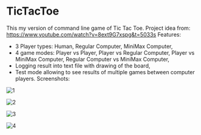 # TicTacToe
This my version of command line game of Tic Tac Toe. 
Project idea from: https://www.youtube.com/watch?v=8ext9G7xspg&t=5033s
Features:
- 3 Player types: Human, Regular Computer, MiniMax Computer,
- 4 game modes: Player vs Player, Player vs Regular Computer, Player vs MiniMax Computer, 
  Regular Computer vs MiniMax Computer,
- Logging result into text file with drawing of the board,
- Test mode allowing to see results of multiple games between computer players.
Screenshots:

![1](https://github.com/t-czosnyka/TicTacToe/assets/115980948/c3f4ae9b-48bd-409b-b240-15b954201544)

![2](https://github.com/t-czosnyka/TicTacToe/assets/115980948/73372b82-076a-48f9-bd44-782803954e0b)

![3](https://github.com/t-czosnyka/TicTacToe/assets/115980948/2367c8d4-64e3-4a3f-91a9-c08523a9dd4c)

![4](https://github.com/t-czosnyka/TicTacToe/assets/115980948/def3a8c0-e37f-4850-b0a0-ebb45408b458)

